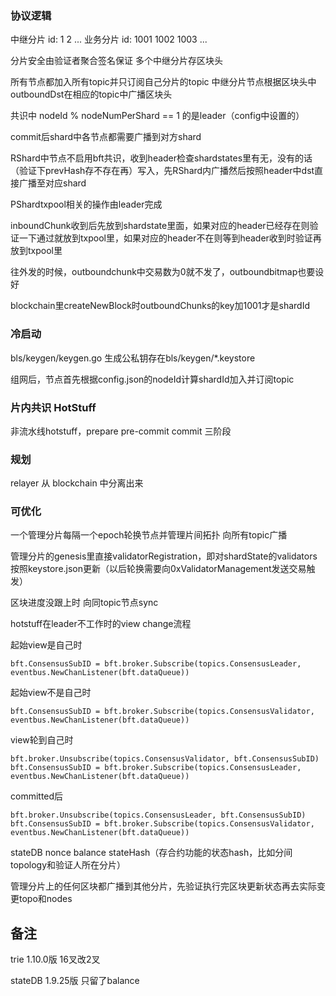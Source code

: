 ### 协议逻辑

中继分片 id: 1 2 ...
业务分片 id: 1001 1002 1003 ...

分片安全由验证者聚合签名保证 多个中继分片存区块头 

所有节点都加入所有topic并只订阅自己分片的topic 中继分片节点根据区块头中outboundDst在相应的topic中广播区块头

共识中 nodeId % nodeNumPerShard == 1 的是leader（config中设置的）

commit后shard中各节点都需要广播到对方shard

RShard中节点不启用bft共识，收到header检查shardstates里有无，没有的话（验证下prevHash存不存在再）写入，先RShard内广播然后按照header中dst直接广播至对应shard

PShardtxpool相关的操作由leader完成

inboundChunk收到后先放到shardstate里面，如果对应的header已经存在则验证一下通过就放到txpool里，如果对应的header不在则等到header收到时验证再放到txpool里 

往外发的时候，outboundchunk中交易数为0就不发了，outboundbitmap也要设好

blockchain里createNewBlock时outboundChunks的key加1001才是shardId

### 冷启动

bls/keygen/keygen.go 生成公私钥存在bls/keygen/*.keystore

组网后，节点首先根据config.json的nodeId计算shardId加入并订阅topic

### 片内共识 HotStuff

非流水线hotstuff，prepare pre-commit commit 三阶段

### 规划

relayer 从 blockchain 中分离出来

### 可优化

一个管理分片每隔一个epoch轮换节点并管理片间拓扑 向所有topic广播

管理分片的genesis里直接validatorRegistration，即对shardState的validators按照keystore.json更新（以后轮换需要向0xValidatorManagement发送交易触发）

区块进度没跟上时 向同topic节点sync

hotstuff在leader不工作时的view change流程

起始view是自己时

`bft.ConsensusSubID = bft.broker.Subscribe(topics.ConsensusLeader, eventbus.NewChanListener(bft.dataQueue))`

起始view不是自己时

`bft.ConsensusSubID = bft.broker.Subscribe(topics.ConsensusValidator, eventbus.NewChanListener(bft.dataQueue))`

view轮到自己时

`bft.broker.Unsubscribe(topics.ConsensusValidator, bft.ConsensusSubID)`
`bft.ConsensusSubID = bft.broker.Subscribe(topics.ConsensusLeader, eventbus.NewChanListener(bft.dataQueue))`

committed后

`bft.broker.Unsubscribe(topics.ConsensusLeader, bft.ConsensusSubID)`
`bft.ConsensusSubID = bft.broker.Subscribe(topics.ConsensusValidator, eventbus.NewChanListener(bft.dataQueue))`

stateDB nonce balance stateHash（存合约功能的状态hash，比如分间topology和验证人所在分片）

管理分片上的任何区块都广播到其他分片，先验证执行完区块更新状态再去实际变更topo和nodes

## 备注

trie 1.10.0版 16叉改2叉

stateDB 1.9.25版 只留了balance

